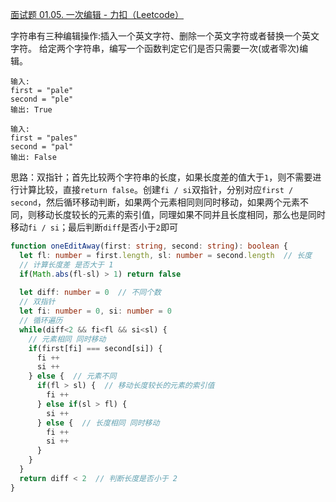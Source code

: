 [面试题 01.05. 一次编辑 - 力扣（Leetcode）](https://leetcode.cn/problems/one-away-lcci/description/)

字符串有三种编辑操作:插入一个英文字符、删除一个英文字符或者替换一个英文字符。 给定两个字符串，编写一个函数判定它们是否只需要一次(或者零次)编辑。

```
输入: 
first = "pale"
second = "ple"
输出: True

输入: 
first = "pales"
second = "pal"
输出: False
```

思路：双指针；首先比较两个字符串的长度，如果长度差的值大于`1`，则不需要进行计算比较，直接`return false`。创建`fi / si`双指针，分别对应`first / second`，然后循环移动判断，如果两个元素相同则同时移动，如果两个元素不同，则移动长度较长的元素的索引值，同理如果不同并且长度相同，那么也是同时移动`fi / si`；最后判断`diff`是否小于`2`即可

```typescript
function oneEditAway(first: string, second: string): boolean {
  let fl: number = first.length, sl: number = second.length  // 长度
  // 计算长度差 是否大于 1
  if(Math.abs(fl-sl) > 1) return false
  
  let diff: number = 0  // 不同个数
  // 双指针
  let fi: number = 0, si: number = 0
  // 循环遍历
  while(diff<2 && fi<fl && si<sl) {
    // 元素相同 同时移动
    if(first[fi] === second[si]) {
      fi ++
      si ++
    } else {  // 元素不同
      if(fl > sl) {  // 移动长度较长的元素的索引值
        fi ++
      } else if(sl > fl) {
        si ++
      } else {  // 长度相同 同时移动
        fi ++
        si ++
      }
    }
  }
  return diff < 2  // 判断长度是否小于 2
}
```

